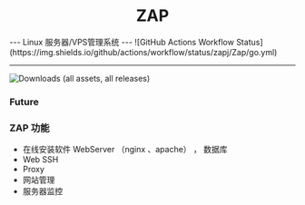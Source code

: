<div align="center">
<h1>ZAP</h1>
</div>
---
Linux 服务器/VPS管理系统 
---
![GitHub Actions Workflow Status](https://img.shields.io/github/actions/workflow/status/zapj/Zap/go.yml)


---
![Downloads (all assets, all releases)](https://github.com/zapj/Zap/releases)

### Future



### ZAP 功能

- 在线安装软件 WebServer （nginx 、apache）  ， 数据库
- Web SSH
- Proxy
- 网站管理
- 服务器监控


